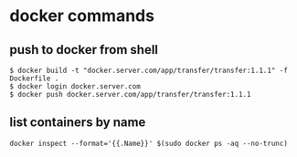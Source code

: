 # docker commands

## push to docker from shell

```shell
$ docker build -t "docker.server.com/app/transfer/transfer:1.1.1" -f Dockerfile .
$ docker login docker.server.com
$ docker push docker.server.com/app/transfer/transfer:1.1.1
```

## list containers by name
```
docker inspect --format='{{.Name}}' $(sudo docker ps -aq --no-trunc)
```

